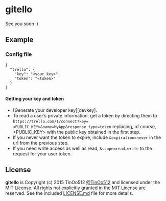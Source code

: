 # gitello

See you soon :)

## Example

### Config file

```
{
  "trello": {
    "key": "<your key>",
    "token": "<token>"
  }
}
```
#### Getting your key and token

* [Generate your developer key][devkey].
* To read a user’s private information, get a token by directing them to `https://trello.com/1/connect?key=<PUBLIC_KEY>&name=MyApp&response_type=token` replacing, of course, &lt;PUBLIC_KEY&gt; with the public key obtained in the first step.
* If you never want the token to expire, include `&expiration=never` in the url from the previous step.
* If you need write access as well as read, `&scope=read,write` to the request for your user token.

## License

**gitello** is Copyright (c) 2015 TinOo512 [@TinOo512](https://twitter.com/TinOo512) and licensed under the MIT License. All rights not explicitly granted in the MIT License are reserved. See the included [LICENSE.md](./LICENSE.md) file for more details.